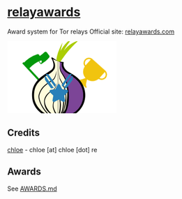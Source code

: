 # [relayawards](https://relayawards.com)

Award system for Tor relays Official site: [relayawards.com](https://relayawards.com)

![logo](images/static/relayawards_logo.png)


## Credits

[chloe](https://keybase.io/dotchloe) - chloe [at] chloe [dot] re

## Awards

See [AWARDS.md](AWARDS.md)
